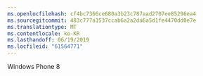 ```yaml
---
ms.openlocfilehash: cf4bc7366ce680a3b23c787aad2707ee85296ea4
ms.sourcegitcommit: 483c777a1537ccab6a2a2da6a5d1fe4470dd0e7e
ms.translationtype: MT
ms.contentlocale: ko-KR
ms.lasthandoff: 06/19/2019
ms.locfileid: "61564771"
---
```

Windows Phone 8